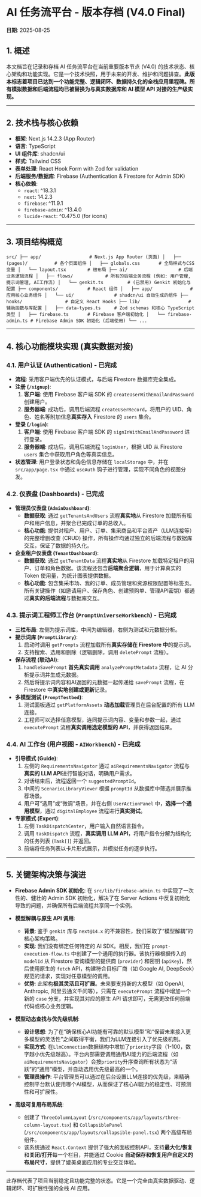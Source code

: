 # AI 任务流平台 - 版本存档 (V4.0 Final)

**日期**: 2025-08-25

## 1. 概述

本文档旨在记录和存档 AI 任务流平台在当前重要版本节点 (V4.0) 的技术状态、核心架构和功能实现。它是一个技术快照，用于未来的开发、维护和问题排查。**此版本标志着项目已达到一个功能完整、逻辑闭环、数据持久化的全栈应用里程碑。所有模拟数据和后端流程均已被替换为与真实数据库和 AI 模型 API 对接的生产级实现。**

---

## 2. 技术栈与核心依赖

*   **框架**: Next.js 14.2.3 (App Router)
*   **语言**: TypeScript
*   **UI 组件库**: shadcn/ui
*   **样式**: Tailwind CSS
*   **表单处理**: React Hook Form with Zod for validation
*   **后端服务/数据库**: Firebase (Authentication & Firestore for Admin SDK)
*   **核心依赖**:
    *   `react`: ^18.3.1
    *   `next`: 14.2.3
    *   `firebase`: ^11.9.1
    *   `firebase-admin`: ^13.4.0
    *   `lucide-react`: ^0.475.0 (for icons)

---

## 3. 项目结构概览

`src/
├── app/                  # Next.js App Router (页面)
│   ├── (pages)/          # 各个页面组件
│   ├── globals.css       # 全局样式与CSS变量
│   └── layout.tsx        # 根布局
├── ai/                   # 后端业务逻辑流程
│   ├── flows/            # 所有的后端业务流程 (例如: 用户管理, 提示词管理, AI工作流)
│   └── genkit.ts         # (已禁用) Genkit 初始化与配置
├── components/           # React 组件
│   ├── app/              # 应用核心业务组件
│   └── ui/               # shadcn/ui 自动生成的组件
├── hooks/                # 自定义 React Hooks
├── lib/                  # 辅助函数与库配置
│   ├── data-types.ts     # Zod schemas 和核心 TypeScript 类型
│   ├── firebase.ts       # Firebase 客户端初始化
│   └── firebase-admin.ts # Firebase Admin SDK 初始化 (后端使用)
└── ...
`

---

## 4. 核心功能模块实现 (真实数据对接)

### 4.1. 用户认证 (Authentication) - 已完成

*   **流程**: 采用客户端优先的认证模式，与后端 Firestore 数据库完全集成。
*   **注册 (`/signup`)**:
    1.  **客户端**: 使用 Firebase 客户端 SDK 的 `createUserWithEmailAndPassword` 创建用户。
    2.  **服务器端**: 成功后，调用后端流程 `createUserRecord`，将用户的 UID、角色、姓名等附加信息**真实存入** Firestore 的 `users` 集合。
*   **登录 (`/login`)**:
    1.  **客户端**: 使用 Firebase 客户端 SDK 的 `signInWithEmailAndPassword` 进行登录。
    2.  **服务器端**: 成功后，调用后端流程 `loginUser`，根据 UID 从 Firestore `users` 集合中获取用户角色等真实信息。
*   **状态管理**: 用户登录状态和角色信息存储在 `localStorage` 中，并在 `src/app/page.tsx` 中通过 `useAuth` 钩子进行管理，实现不同角色的视图分发。

### 4.2. 仪表盘 (Dashboards) - 已完成

*   **管理员仪表盘 (`AdminDashboard`)**:
    *   **数据获取**: 通过 `getTenantsAndUsers` 流程**真实地**从 Firestore 加载所有租户和用户信息，并聚合已完成订单的总收入。
    *   **核心功能**: 提供对租户、用户、订单、集采商品和平台资产（LLM连接等）的完整增删改查 (CRUD) 操作，所有操作均通过独立的后端流程与数据库交互，保证了数据的持久化。
*   **企业租户仪表盘 (`TenantDashboard`)**:
    *   **数据获取**: 通过 `getTenantData` 流程**真实地**从 Firestore 加载特定租户的用户、订单和角色数据。该流程还包含**后端聚合逻辑**，用于计算真实的 Token 使用量，为统计图表提供数据。
    *   **核心功能**: 包含集采市场、我的订单、成员管理和资源权限配置等标签页。所有关键操作（如邀请用户、保存角色、创建预购单、管理API密钥）都通过**真实的后端流程**与数据库交互。

### 4.3. 提示词工程师工作台 (`PromptUniverseWorkbench`) - 已完成

*   **三栏布局**: 左侧为提示词库，中间为编辑器，右侧为测试和元数据分析。
*   **提示词库 (`PromptLibrary`)**:
    1.  启动时调用 `getPrompts` 流程加载所有**真实存储在 Firestore 中**的提示词。
    2.  支持搜索、选用和删除（逻辑删除，调用 `deletePrompt` 流程）。
*   **保存流程 (联动AI)**:
    1.  `handleSavePrompt` **首先真实调用** `analyzePromptMetadata` 流程，让 AI 分析提示词并生成元数据。
    2.  然后将提示词内容和AI返回的元数据一起传递给 `savePrompt` 流程，在 Firestore 中**真实地创建或更新**记录。
*   **多模型测试 (`PromptTestbed`)**:
    1.  测试面板通过 `getPlatformAssets` **动态加载**管理员在后台配置的所有 LLM 连接。
    2.  工程师可以选择任意模型，连同提示词内容、变量和参数一起，通过 `executePrompt` 流程**真实调用选定模型的 API**，并获得返回结果。

### 4.4. AI 工作台 (用户视图 - `AIWorkbench`) - 已完成

*   **引导模式 (Guide)**:
    1.  左侧的 `RequirementsNavigator` 通过 `aiRequirementsNavigator` 流程与**真实的 LLM API**进行智能对话，明确用户需求。
    2.  对话结束后，流程返回一个 `suggestedPromptId`。
    3.  中间的 `ScenarioLibraryViewer` 根据 `promptId` 从数据库中筛选并展示推荐场景。
    4.  用户可“选用”或“微调”场景，并在右侧 `UserActionPanel` 中，**选择一个通用模型**，通过 `digitalEmployee` 流程进行**真实测试**。
*   **专家模式 (Expert)**:
    1.  左侧 `TaskDispatchCenter`，用户输入自然语言指令。
    2.  调用 `taskDispatch` 流程，**真实调用 LLM API**，将用户指令分解为结构化的任务列表 (`Task[]`) 并返回。
    3.  前端将任务列表以卡片形式展示，并模拟任务的逐步执行。

---

## 5. 关键架构决策与演进

*   **Firebase Admin SDK 初始化**: 在 `src/lib/firebase-admin.ts` 中实现了一次性的、健壮的 Admin SDK 初始化，解决了在 Server Actions 中反复初始化导致的问题，并确保所有后端流程共享同一个实例。

*   **模型解耦与原生 API 调用**:
    *   **背景**: 鉴于 `genkit` 库与 `next@14.x` 的不兼容性，我们采取了“模型解耦”的核心架构策略。
    *   **实现**: 我们没有绑定任何特定的 AI SDK。相反，我们在 `prompt-execution-flow.ts` 中创建了一个通用的执行器。该执行器根据传入的 `modelId` 从 Firestore 查询模型的提供商 (`provider`) 和密钥 (`apiKey`)，然后使用原生的 `fetch` API，构建符合目标厂商（如 Google AI, DeepSeek）规范的请求，实现对任意模型的调用。
    *   **优势**: 此架构**极其灵活且可扩展**。未来要支持新的大模型（如 OpenAI, Anthropic, 阿里云通义千问等），只需在 `executePrompt` 流程中增加一个新的 `case` 分支，并实现其对应的原生 API 请求即可，无需更改任何前端代码或核心业务逻辑。

*   **模型动态查找与优先级机制**:
    *   **设计思想**: 为了在“确保核心AI功能有可靠的默认模型”和“保留未来接入更多模型的灵活性”之间取得平衡，我们为LLM连接引入了优先级机制。
    *   **实现方式**: 在`LlmConnection`数据结构中增加了`priority`字段（1-100，数字越小优先级越高）。平台内部需要调用通用AI能力的后端流程（如`aiRequirementsNavigator`）会按`priority`升序查询所有状态为“活跃”的“通用”模型，并自动选用优先级最高的一个。
    *   **管理员操作**: 平台管理员可以通过在后台设置LLM连接的优先级，来精确控制平台默认使用哪个AI模型，从而保证了核心AI能力的稳定性、可预测性和可扩展性。

*   **高级可复用布局系统**:
    *   创建了 `ThreeColumnLayout` (`/src/components/app/layouts/three-column-layout.tsx`) 和 `CollapsiblePanel` (`/src/components/app/layouts/collapsible-panel.tsx`) 两个高级布局组件。
    *   该系统通过 `React.Context` 提供了强大的面板控制API，支持**最大化/恢复**和**关闭/打开**每一个栏目，并能通过 Cookie **自动保存和恢复用户自定义的布局尺寸**，提供了媲美桌面应用的专业交互体验。

---

此存档代表了项目当前稳定且功能完整的状态。它是一个完全由真实数据驱动、逻辑闭环、可扩展性强的全栈 AI 应用。
